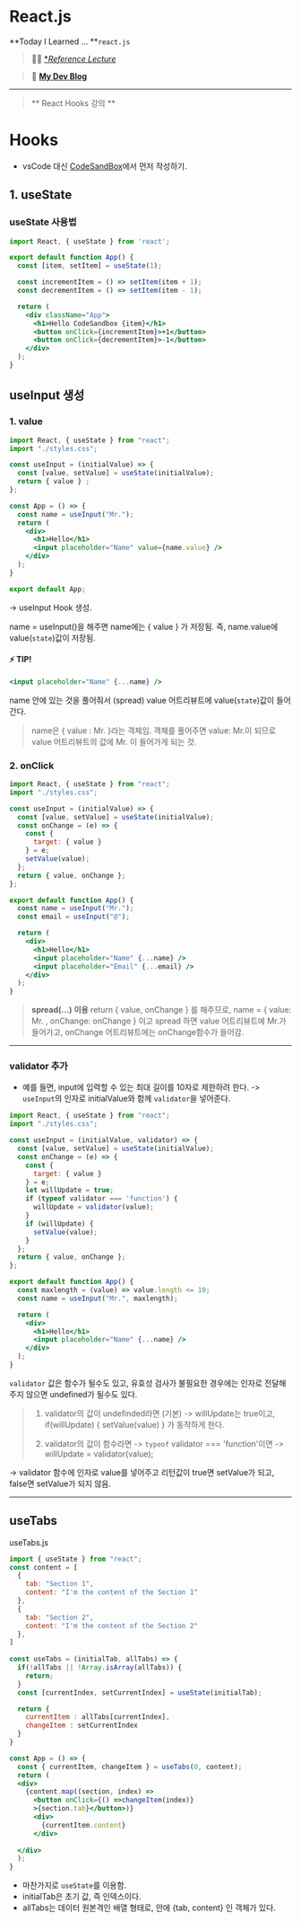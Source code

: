 # React.js

**Today I Learned ... **`react.js`

>🙋‍♂️ [**Reference Lecture*](https://nomadcoders.co/react-hooks-introduction)

>🙋‍ [**My Dev Blog**](https://mywebproject.tistory.com/)

***

> ** React Hooks 강의 **


# Hooks

- vsCode 대신 [CodeSandBox](https://codesandbox.io/)에서 먼저 작성하기.


## 1. useState

### useState 사용법

``` jsx
import React, { useState } from 'react';

export default function App() {
  const [item, setItem] = useState(1);

  const incrementItem = () => setItem(item + 1);
  const decrementItem = () => setItem(item - 1);

  return (
    <div className="App">
      <h1>Hello CodeSandbox {item}</h1>
      <button onClick={incrementItem}>+1</button>
      <button onClick={decrementItem}>-1</button>
    </div>
  );
}
```

## useInput 생성


### 1. value 

``` jsx
import React, { useState } from "react";
import "./styles.css";

const useInput = (initialValue) => {
  const [value, setValue] = useState(initialValue);
  return { value } ;
};

const App = () => {
  const name = useInput("Mr.");
  return (
    <div>
      <h1>Hello</h1>
      <input placeholder="Name" value={name.value} />
    </div>
  );
}

export default App;
```
-> useInput Hook 생성.
 
name = useInput()을 해주면 
name에는 { value } 가 저장됨. 즉, name.value에 value(`state`)값이 저장됨.


#### ⚡️ TIP! 

``` jsx
<input placeholder="Name" {...name} />
```
name 안에 있는 것을 풀어줘서 (spread)
value 어트리뷰트에 value(`state`)값이 들어간다.

> name은 { value : Mr. }라는 객체임.
객체를 풀어주면 value: Mr.이 되므로 value 어트리뷰트의 값에 Mr. 이 들어가게 되는 것.


### 2. onClick 
``` jsx
import React, { useState } from "react";
import "./styles.css";

const useInput = (initialValue) => {
  const [value, setValue] = useState(initialValue);
  const onChange = (e) => {
    const {
      target: { value }
    } = e;
    setValue(value);
  };
  return { value, onChange };
};

export default function App() {
  const name = useInput("Mr.");
  const email = useInput("@");

  return (
    <div>
      <h1>Hello</h1>
      <input placeholder="Name" {...name} />
      <input placeholder="Email" {...email} />
    </div>
  );
}
```

> **spread(...) 이용**
return { value, onChange } 를 해주므로,
name = { value: Mr. , onChange: onChange } 이고
spread 하면 value 어트리뷰트에 Mr.가 들어가고, 
onChange 어트리뷰트에는 onChange함수가 들어감.


***

### validator 추가
- 예를 들면, input에 입력할 수 있는 최대 길이를
10자로 제한하려 한다.
-> `useInput`의 인자로 initialValue와 함께 `validator`을 넣어준다.

``` jsx
import React, { useState } from "react";
import "./styles.css";

const useInput = (initialValue, validator) => {
  const [value, setValue] = useState(initialValue);
  const onChange = (e) => {
    const {
      target: { value }
    } = e;
    let willUpdate = true;
    if (typeof validator === 'function') {
      willUpdate = validator(value);
    }
    if (willUpdate) {
      setValue(value);
    }
  };
  return { value, onChange };
};

export default function App() {
  const maxlength = (value) => value.length <= 10;
  const name = useInput("Mr.", maxlength);

  return (
    <div>
      <h1>Hello</h1>
      <input placeholder="Name" {...name} />
    </div>
  );
}
```

`validator` 값은 함수가 될수도 있고, 유효성 검사가 불필요한 경우에는 인자로 전달해주지 않으면 undefined가 될수도 있다.

>1. validator의 값이 undefinded라면 (기본)
-> willUpdate는 true이고,
if(willUpdate) { setValue(value) } 가 동작하게 한다.
>
>
>2. validator의 값이 함수라면
-> `typeof` validator === 'function'이면
-> willUpdate = validator(value);

-> validator 함수에 인자로 value를 넣어주고
리턴값이 true면 setValue가 되고,
false면 setValue가 되지 않음.



***

## useTabs

useTabs.js

``` jsx
import { useState } from "react";
const content = [
  {
    tab: "Section 1",
    content: "I'm the content of the Section 1"
  },
  {
    tab: "Section 2",
    content: "I'm the content of the Section 2"
  },
]
  
const useTabs = (initialTab, allTabs) => {
  if(!allTabs || !Array.isArray(allTabs)) {
    return;
  }
  const [currentIndex, setCurrentIndex] = useState(initialTab);

  return {
    currentItem : allTabs[currentIndex],
    changeItem : setCurrentIndex
  }
}

const App = () => {
  const { currentItem, changeItem } = useTabs(0, content);
  return (
  <div>
    {content.map((section, index) => 
      <button onClick={() =>changeItem(index)}
      >{section.tab}</button>)}
      <div>
        {currentItem.content}
      </div>
      
  </div>
  );
}
```

- 마찬가지로 `useState`를 이용함.
- initialTab은 초기 값, 즉 인덱스이다.
- allTabs는 데이터 원본격인 배열 형태로, 안에 {tab, content} 인 객체가 있다.


